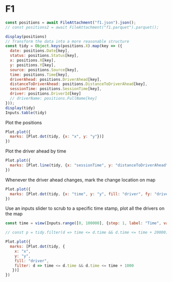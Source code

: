 # F1

```js
const positions = await FileAttachment("f1.json").json();
// const positions2 = await FileAttachment("f1.parquet").parquet();

display(positions)
// Transform the data into a more reasonable structure
const tidy = Object.keys(positions.X).map(key => ({
  date: positions.Date[key],
  status: positions.Status[key],
  x: positions.X[key],
  y: positions.Y[key],
  source: positions.Source[key],
  time: positions.Time[key],
  driverAhead: positions.DriverAhead[key],
  distanceToDriverAhead: positions.DistanceToDriverAhead[key],
  sessionTime: positions.SessionTime[key],
  driver: positions.DriverId[key]
  // driverName: positions.FullName[key]
}));
display(tidy)
Inputs.table(tidy)

```
Plot the positions
```js
Plot.plot({
  marks: [Plot.dot(tidy, {x: "x", y: "y"})]
})
```

Plot the driver ahead by time
```js
Plot.plot({
  marks: [Plot.line(tidy, {x: "sessionTime", y: "distanceToDriverAhead", stroke: "driver"})]
})
```

Whenever the driver ahead changes, mark the change location on map

```js
Plot.plot({
  marks: [Plot.dot(tidy, {x: "time", y: "y", fill: "driver", fy: "driver" })]
})
```


Use an inputs slider to scrub to a specific time stamp, plot all the drivers on the map
```js
const time = view(Inputs.range([0, 100000], {step: 1, label: "Time", value: 0}))
```
```js
// const p = tidy.filter(d => time <= d.time && d.time <= time + 20000)

Plot.plot({
  marks: [Plot.dot(tidy, {
    x: "x", 
    y: "y", 
    fill: "driver",
    filter: d => time <= d.time && d.time <= time + 1000
   })]
})
```